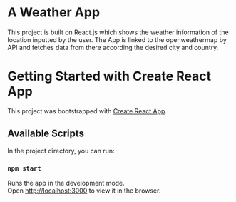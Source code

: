 # A Weather App

This project is built on React.js which shows the weather information of the location inputted by the user.
The App is linked to the openweathermap by API and fetches data from there according the desired city and country.

# Getting Started with Create React App

This project was bootstrapped with [Create React App](https://github.com/facebook/create-react-app).

## Available Scripts

In the project directory, you can run:

### `npm start`

Runs the app in the development mode.\
Open [http://localhost:3000](http://localhost:3000) to view it in the browser.

